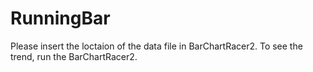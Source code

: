 # RunningBar

Please insert the loctaion of the data file in BarChartRacer2.
To see the trend, run the BarChartRacer2.
